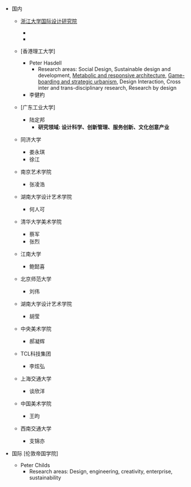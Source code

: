- 国内
  - [浙江大学国际设计研究院](http://www.idi.zju.edu.cn/3090.html)
    - [孙凌云]: 副院长
    - [张克俊]: 副教授

  - [香港理工大学]
    - Peter Hasdell
      - Research areas: Social Design, Sustainable design and development, <u>Metabolic and responsive architecture</u>, <u>Game-boarding and strategic urbanism</u>, Design Interaction, Cross inter and trans-disciplinary research, Research by design
    - 李健杓

  - [广东工业大学]

    - 陆定邦
      - **研究领域: 设计科学、创新管理、服务创新、文化创意产业**

  - 同济大学

    - 娄永琪
    - 徐江

  - 南京艺术学院

    - 张凌浩

  - 湖南大学设计艺术学院

    - 何人可

  - 清华大学美术学院

    - 蔡军
    - 张烈

  - 江南大学

    - 鲍懿喜

  - 北京师范大学

    - 刘伟

  - 湖南大学设计艺术学院

    - 胡莹

  - 中央美术学院

    - 郝凝辉

  - TCL科技集团

    - 李炫弘

  - 上海交通大学

    - 谈欣洋

  - 中国美术学院

    - 王昀

  - 西南交通大学

    - 支锦亦

- 国际
  [伦敦帝国学院]
    - Peter Childs
      - Research areas: Design, engineering, creativity, enterprise, sustainability